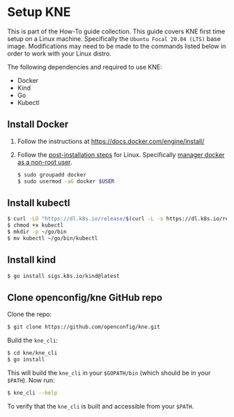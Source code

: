 # Setup KNE

This is part of the How-To guide collection. This guide covers KNE first time
setup on a Linux machine. Specifically the `Ubuntu Focal 20.04 (LTS)` base
image. Modifications may need to be made to the commands listed below in order
to work with your Linux distro.

The following dependencies and required to use KNE:

*   Docker
*   Kind
*   Go
*   Kubectl

## Install Docker

1.  Follow the instructions at https://docs.docker.com/engine/install/

1.  Follow the
    [post-installation steps](https://docs.docker.com/engine/install/linux-postinstall/#manage-docker-as-a-non-root-user)
    for Linux. Specifically
    [manager docker as a non-root user](https://docs.docker.com/engine/install/linux-postinstall/#manage-docker-as-a-non-root-user).

    ```bash
    $ sudo groupadd docker
    $ sudo usermod -aG docker $USER
    ```

## Install kubectl

```bash
$ curl -LO "https://dl.k8s.io/release/$(curl -L -s https://dl.k8s.io/release/stable.txt)/bin/linux/amd64/kubectl"
$ chmod +x kubectl
$ mkdir -p ~/go/bin
$ mv kubectl ~/go/bin/kubectl
```

## Install kind

```bash
$ go install sigs.k8s.io/kind@latest
```

## Clone openconfig/kne GitHub repo

Clone the repo:

```bash
$ git clone https://github.com/openconfig/kne.git
```

Build the `kne_cli`:

```bash
$ cd kne/kne_cli
$ go install
```

This will build the `kne_cli` in your `$GOPATH/bin` (which should be in your
`$PATH`). Now run:

```bash
$ kne_cli --help
```

To verify that the `kne_cli` is built and accessible from your `$PATH`.
